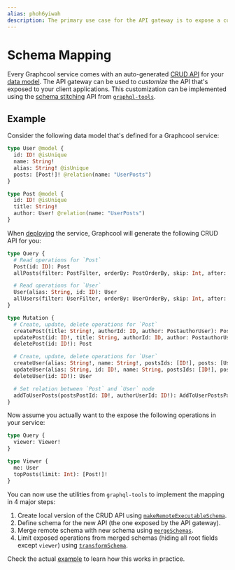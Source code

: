 ```yaml
---
alias: phoh6yiwah
description: The primary use case for the API gateway is to expose a custom API.
---
```


# Schema Mapping

Every Graphcool service comes with an auto-generated [CRUD API](!alias-abogasd0go) for your [data model](!alias-eiroozae8u). The API gateway can be used to _customize_ the API that's exposed to your client applications. This customization can be implemented using the [schema stitching](http://dev.apollodata.com/tools/graphql-tools/schema-stitching.html) API from [`graphql-tools`](https://github.com/apollographql/graphql-tools).


## Example

Consider the following data model that's defined for a Graphcool service:

```graphql
type User @model {
  id: ID! @isUnique
  name: String!
  alias: String! @isUnique
  posts: [Post!]! @relation(name: "UserPosts")
}

type Post @model {
  id: ID! @isUnique
  title: String!
  author: User! @relation(name: "UserPosts")
}
```

When [deploying](!alias-aiteerae6l#graphcool-deploy) the service, Graphcool will generate the following CRUD API for you:

```graphql
type Query {
  # Read operations for `Post`
  Post(id: ID): Post
  allPosts(filter: PostFilter, orderBy: PostOrderBy, skip: Int, after: String, before: String, first: Int, last: Int): [Post!]!

  # Read operations for `User`
  User(alias: String, id: ID): User
  allUsers(filter: UserFilter, orderBy: UserOrderBy, skip: Int, after: String, before: String, first: Int, last: Int): [User!]!
}

type Mutation {
  # Create, update, delete operations for `Post`
  createPost(title: String!, authorId: ID, author: PostauthorUser): Post
  updatePost(id: ID!, title: String, authorId: ID, author: PostauthorUser): Post
  deletePost(id: ID!): Post

  # Create, update, delete operations for `User`
  createUser(alias: String!, name: String!, postsIds: [ID!], posts: [UserpostsPost!]): User
  updateUser(alias: String, id: ID!, name: String, postsIds: [ID!], posts: [UserpostsPost!]): User
  deleteUser(id: ID!): User

  # Set relation between `Post` and `User` node
  addToUserPosts(postsPostId: ID!, authorUserId: ID!): AddToUserPostsPayload
}
```

Now assume you actually want to the expose the following operations in your service:

```graphql
type Query {
  viewer: Viewer!
}

type Viewer {
  me: User
  topPosts(limit: Int): [Post!]!
}
```

You can now use the utilities from `graphql-tools` to implement the mapping in 4 major steps:

1. Create local version of the CRUD API using [`makeRemoteExecutableSchema`](http://dev.apollodata.com/tools/graphql-tools/remote-schemas.html#makeRemoteExecutableSchema).
2. Define schema for the new API (the one exposed by the API gateway).
3. Merge remote schema with new schema using [`mergeSchemas`](http://dev.apollodata.com/tools/graphql-tools/schema-stitching.html#mergeSchemas).
4. Limit exposed operations from merged schemas (hiding all root fields except `viewer`) using [`transformSchema`](https://github.com/graphcool/graphql-transform-schema).

Check the actual [example](https://github.com/graphcool/framework/tree/master/examples/typescript-gateway-custom-schema) to learn how this works in practice.

